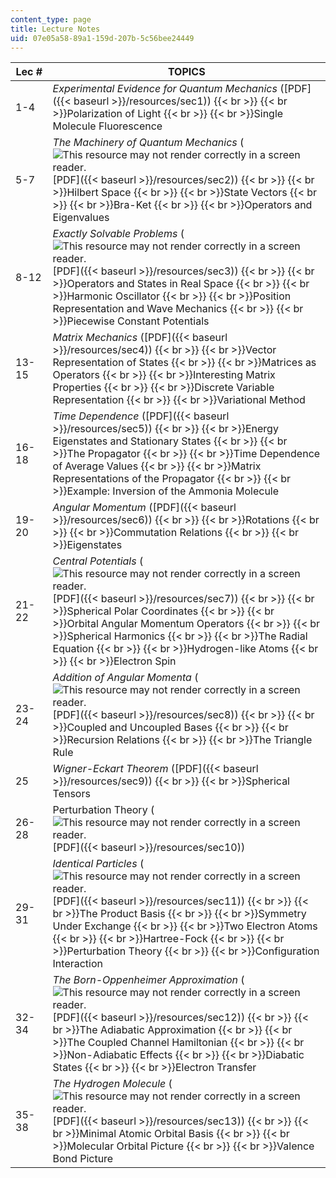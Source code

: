 ```yaml
---
content_type: page
title: Lecture Notes
uid: 07e05a58-89a1-159d-207b-5c56bee24449
---
```


| Lec # | TOPICS |
| --- | --- |
| 1-4 | _Experimental Evidence for Quantum Mechanics_ ([PDF]({{< baseurl >}}/resources/sec1))  {{< br >}}  {{< br >}}Polarization of Light  {{< br >}}  {{< br >}}Single Molecule Fluorescence |
| 5-7 | _The Machinery of Quantum Mechanics_ (![This resource may not render correctly in a screen reader.](/images/inacessible.gif)[PDF]({{< baseurl >}}/resources/sec2))  {{< br >}}  {{< br >}}Hilbert Space  {{< br >}}  {{< br >}}State Vectors  {{< br >}}  {{< br >}}Bra-Ket  {{< br >}}  {{< br >}}Operators and Eigenvalues |
| 8-12 | _Exactly Solvable Problems_ (![This resource may not render correctly in a screen reader.](/images/inacessible.gif)[PDF]({{< baseurl >}}/resources/sec3))  {{< br >}}  {{< br >}}Operators and States in Real Space  {{< br >}}  {{< br >}}Harmonic Oscillator  {{< br >}}  {{< br >}}Position Representation and Wave Mechanics  {{< br >}}  {{< br >}}Piecewise Constant Potentials |
| 13-15 | _Matrix Mechanics_ ([PDF]({{< baseurl >}}/resources/sec4))  {{< br >}}  {{< br >}}Vector Representation of States  {{< br >}}  {{< br >}}Matrices as Operators  {{< br >}}  {{< br >}}Interesting Matrix Properties  {{< br >}}  {{< br >}}Discrete Variable Representation  {{< br >}}  {{< br >}}Variational Method |
| 16-18 | _Time Dependence_ ([PDF]({{< baseurl >}}/resources/sec5))  {{< br >}}  {{< br >}}Energy Eigenstates and Stationary States  {{< br >}}  {{< br >}}The Propagator  {{< br >}}  {{< br >}}Time Dependence of Average Values  {{< br >}}  {{< br >}}Matrix Representations of the Propagator  {{< br >}}  {{< br >}}Example: Inversion of the Ammonia Molecule |
| 19-20 | _Angular Momentum_ ([PDF]({{< baseurl >}}/resources/sec6))  {{< br >}}  {{< br >}}Rotations  {{< br >}}  {{< br >}}Commutation Relations  {{< br >}}  {{< br >}}Eigenstates |
| 21-22 | _Central Potentials_ (![This resource may not render correctly in a screen reader.](/images/inacessible.gif)[PDF]({{< baseurl >}}/resources/sec7))  {{< br >}}  {{< br >}}Spherical Polar Coordinates  {{< br >}}  {{< br >}}Orbital Angular Momentum Operators  {{< br >}}  {{< br >}}Spherical Harmonics  {{< br >}}  {{< br >}}The Radial Equation  {{< br >}}  {{< br >}}Hydrogen-like Atoms  {{< br >}}  {{< br >}}Electron Spin |
| 23-24 | _Addition of Angular Momenta_ (![This resource may not render correctly in a screen reader.](/images/inacessible.gif)[PDF]({{< baseurl >}}/resources/sec8))  {{< br >}}  {{< br >}}Coupled and Uncoupled Bases  {{< br >}}  {{< br >}}Recursion Relations  {{< br >}}  {{< br >}}The Triangle Rule |
| 25 | _Wigner-Eckart Theorem_ ([PDF]({{< baseurl >}}/resources/sec9))  {{< br >}}  {{< br >}}Spherical Tensors |
| 26-28 | Perturbation Theory (![This resource may not render correctly in a screen reader.](/images/inacessible.gif)[PDF]({{< baseurl >}}/resources/sec10)) |
| 29-31 | _Identical Particles_ (![This resource may not render correctly in a screen reader.](/images/inacessible.gif)[PDF]({{< baseurl >}}/resources/sec11))  {{< br >}}  {{< br >}}The Product Basis  {{< br >}}  {{< br >}}Symmetry Under Exchange  {{< br >}}  {{< br >}}Two Electron Atoms  {{< br >}}  {{< br >}}Hartree-Fock  {{< br >}}  {{< br >}}Perturbation Theory  {{< br >}}  {{< br >}}Configuration Interaction |
| 32-34 | _The Born-Oppenheimer Approximation_ (![This resource may not render correctly in a screen reader.](/images/inacessible.gif)[PDF]({{< baseurl >}}/resources/sec12))  {{< br >}}  {{< br >}}The Adiabatic Approximation  {{< br >}}  {{< br >}}The Coupled Channel Hamiltonian  {{< br >}}  {{< br >}}Non-Adiabatic Effects  {{< br >}}  {{< br >}}Diabatic States  {{< br >}}  {{< br >}}Electron Transfer |
| 35-38 | _The Hydrogen Molecule_ (![This resource may not render correctly in a screen reader.](/images/inacessible.gif)[PDF]({{< baseurl >}}/resources/sec13))  {{< br >}}  {{< br >}}Minimal Atomic Orbital Basis  {{< br >}}  {{< br >}}Molecular Orbital Picture  {{< br >}}  {{< br >}}Valence Bond Picture